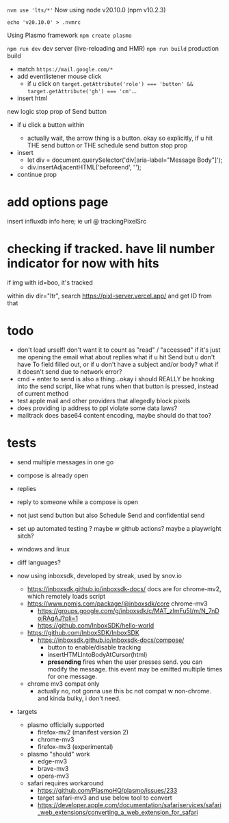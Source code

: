 `nvm use 'lts/*'`
Now using node v20.10.0 (npm v10.2.3)

`echo 'v20.10.0' > .nvmrc`

Using Plasmo framework
`npm create plasmo`

`npm run dev` dev server (live-reloading and HMR)
`npm run build` production build


- match `https://mail.google.com/*`
- add eventlistener mouse click
  - if u click on `target.getAttribute('role') === 'button' && target.getAttribute('gh') === 'cm'`...
- insert html

new logic
stop prop of Send button





* if u click a button within <div class="dC">
  * actually wait, the arrow thing is a button. okay so explicitly, if u hit THE send button or THE schedule send button
stop prop
* insert 
  * let div = document.querySelector('div[aria-label="Message Body"]');
  * div.insertAdjacentHTML('beforeend', '<img id="snvTrackImg" src="https://igafnl.com/track/1703560904723.png?eId=239511392&amp;eId2=1769716410" width="1" height="1" alt="">');
* continue prop
# add options page

insert influxdb info here; ie url @ trackingPixelSrc

# checking if tracked. have lil number indicator for now with hits

if img with id=boo, it's tracked


within div dir="ltr", search https://pixl-server.vercel.app/ and get ID from that
<img id="m_4809587507988088509boo" src="https://ci3.googleusercontent.com/meips/ADKq_NaNE65hdXdYJLsSbR9Ka612qwMKBYwDYOGeBJHAHjBHFWkvoQmXluX2k2GzNh5CTnmMTRL5koeIBD8owRHOSKyzR3A=s0-d-e1-ft#https://pixl-server.vercel.app/1703760984.png" width="2" height="3" alt="" class="CToWUd" data-bit="iit">

# todo
* don't load urself! don't want it to count as "read" / "accessed" if it's just me opening the email
what about replies
what if u hit Send but u don't have To field filled out, or if u don't have a subject and/or body?
what if it doesn't send due to network error? 
* cmd + enter to send is also a thing...okay i should REALLY be hooking into the send script, like what runs when that button is pressed, instead of current method
* test apple mail and other providers that allegedly block pixels
* does providing ip address to ppl violate some data laws?
* mailtrack does base64 content encoding, maybe should do that too?

# tests
* send multiple messages in one go
* compose is already open
* replies
* reply to someone while a compose is open
* not just send button but also Schedule Send and confidential send
* set up automated testing ? maybe w github actions? maybe a playwright sitch?
* windows and linux
* diff languages?


* now using inboxsdk, developed by streak, used by snov.io
  * https://inboxsdk.github.io/inboxsdk-docs/ docs are for chrome-mv2, which remotely loads script
  * https://www.npmjs.com/package/@inboxsdk/core chrome-mv3
    * https://groups.google.com/g/inboxsdk/c/MAT_zImFu5I/m/N_7nDojRAgAJ?pli=1
    * https://github.com/InboxSDK/hello-world
  * https://github.com/InboxSDK/InboxSDK
    * https://inboxsdk.github.io/inboxsdk-docs/compose/
      * button to enable/disable tracking
      * insertHTMLIntoBodyAtCursor(html)
      * **presending** fires when the user presses send. you can modify the message. this event may be emitted multiple times for one message.
  * chrome mv3 compat only
    * actually no, not gonna use this bc not compat w non-chrome. and kinda bulky, i don't need.

* targets
  * plasmo officially supported
    * firefox-mv2 (manifest version 2)
    * chrome-mv3
    * firefox-mv3 (experimental)
  * plasmo "should" work
    * edge-mv3
    * brave-mv3
    * opera-mv3
  * safari requires workaround 
    * https://github.com/PlasmoHQ/plasmo/issues/233
    * target safari-mv3 and use below tool to convert
    * https://developer.apple.com/documentation/safariservices/safari_web_extensions/converting_a_web_extension_for_safari


